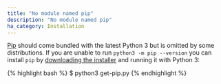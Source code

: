 ```yaml
---
title: "No module named pip"
description: "No module named pip"
ha_category: Installation
---
```



[Pip](https://pip.pypa.io/en/stable/) should come bundled with the latest Python 3 but is omitted by some distributions. If you are unable to run `python3 -m pip --version` you can install `pip` by [downloading the installer](https://bootstrap.pypa.io/get-pip.py) and running it with Python 3:

{% highlight bash %}
$ python3 get-pip.py
{% endhighlight %}
